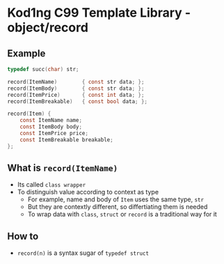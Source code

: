 # Kod1ng C99 Template Library - object/record

## Example

```h
typedef succ(char) str;

record(ItemName)        { const str data; };
record(ItemBody)        { const str data; };
record(ItemPrice)       { const int data; };
record(ItemBreakable)   { const bool data; };

record(Item) {
    const ItemName name;
    const ItemBody body;
    const ItemPrice price;
    const ItemBreakable breakable;
};
```

## What is `record(ItemName)`

- Its called `class wrapper`
- To distinguish value according to context as type
  - For example, name and body of `Item` uses the same type, `str`
  - But they are contextly different, so differtiating them is needed
  - To wrap data with `class`, `struct` or `record` is a traditional way for it

## How to

- `record(n)` is a syntax sugar of `typedef struct`
